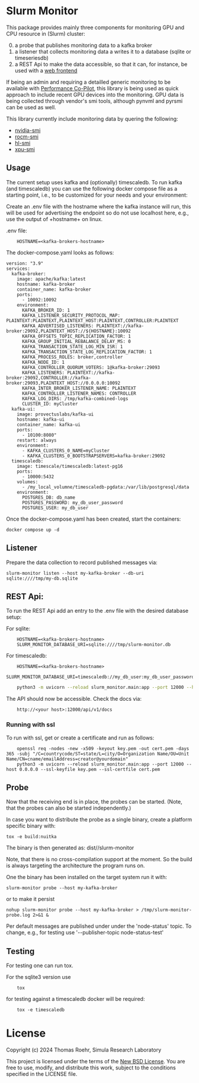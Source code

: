 # Slurm Monitor

This package provides mainly three components for monitoring GPU and CPU resource in (Slurm) cluster:

0. a probe that publishes monitoring data to a kafka broker
0. a listener that collects monitoring data a writes it to a database (sqlite or timeseriesdb)
0. a REST Api to make the data accessible, so that it can, for instance, be used with a [web frontend](https://github.com/2maz/slurm-monitor-frontend)

If being an admin and requiring a detailled generic monitoring to be available with [Performance Co-Pilot](pcp.io), this library is being used as 
quick approach to include recent GPU devices into the monitoring.
GPU data is being collected through vendor's smi tools, although pynvml and pyrsmi can be used as well.

This library currently include monitoring data by quering the following:
 - [nvidia-smi](https://docs.nvidia.com/deploy/nvidia-smi/index.html)
 - [rocm-smi](https://github.com/ROCm/rocm_smi_lib/tree/master/python_smi_tools)
 - [hl-smi](https://docs.habana.ai/en/latest/Management_and_Monitoring/Embedded_System_Tools_Guide/System_Management_Interface_Tool.html)
 - [xpu-smi](https://intel.github.io/xpumanager/smi_user_guide.html)


## Usage

The current setup uses kafka and (optionally) timescaledb.
To run kafka (and timescaledb) you can use the following docker compose file as a starting point, i.e., to be customized for your needs and your environment:

Create an .env file with the hostname where the kafka instance will run, this will be used for advertising the endpoint so do not use localhost here, e.g.,
 use the output of +hostname+ on linux.

.env file:

```
    HOSTNAME=<kafka-brokers-hostname>
```

The docker-compose.yaml looks as follows:

```
version: "3.9"
services:
  kafka-broker:
    image: apache/kafka:latest
    hostname: kafka-broker
    container_name: kafka-broker
    ports:
      - 10092:10092
    environment:
      KAFKA_BROKER_ID: 1
      KAFKA_LISTENER_SECURITY_PROTOCOL_MAP: PLAINTEXT:PLAINTEXT,PLAINTEXT_HOST:PLAINTEXT,CONTROLLER:PLAINTEXT
      KAFKA_ADVERTISED_LISTENERS: PLAINTEXT://kafka-broker:29092,PLAINTEXT_HOST://${HOSTNAME}:10092
      KAFKA_OFFSETS_TOPIC_REPLICATION_FACTOR: 1
      KAFKA_GROUP_INITIAL_REBALANCE_DELAY_MS: 0
      KAFKA_TRANSACTION_STATE_LOG_MIN_ISR: 1
      KAFKA_TRANSACTION_STATE_LOG_REPLICATION_FACTOR: 1
      KAFKA_PROCESS_ROLES: broker,controller
      KAFKA_NODE_ID: 1
      KAFKA_CONTROLLER_QUORUM_VOTERS: 1@kafka-broker:29093
      KAFKA_LISTENERS: PLAINTEXT://kafka-broker:29092,CONTROLLER://kafka-broker:29093,PLAINTEXT_HOST://0.0.0.0:10092
      KAFKA_INTER_BROKER_LISTENER_NAME: PLAINTEXT
      KAFKA_CONTROLLER_LISTENER_NAMES: CONTROLLER
      KAFKA_LOG_DIRS: /tmp/kafka-combined-logs
      CLUSTER_ID: myCluster
  kafka-ui:
    image: provectuslabs/kafka-ui
    hostname: kafka-ui
    container_name: kafka-ui
    ports:
      - 10100:8080"
    restart: always
    environment:
      - KAFKA_CLUSTERS_0_NAME=myCluster
      - KAFKA_CLUSTERS_0_BOOTSTRAPSERVERS=kafka-broker:29092
  timescaledb:
    image: timescale/timescaledb:latest-pg16
    ports:
      - 10000:5432
    volumes:
      - /my_local_volumne/timescaledb-pgdata:/var/lib/postgresql/data
    environment:
      POSTGRES_DB: db_name
      POSTGRES_PASSWORD: my_db_user_password
      POSTGRES_USER: my_db_user
```

Once the docker-compose.yaml has been created, start the containers:

```
docker compose up -d
```

## Listener

Prepare the data collection to record published messages via:

```
slurm-monitor listen --host my-kafka-broker --db-uri sqlite:////tmp/my-db.sqlite
```

## REST Api:

To run the REST Api add an entry to the .env file with the desired database setup:

For sqlite:
```
    HOSTNAME=<kafka-brokers-hostname>
    SLURM_MONITOR_DATABASE_URI=sqlite:////tmp/slurm-monitor.db
```

For timescaledb:
```
    HOSTNAME=<kafka-brokers-hostname>
    SLURM_MONITOR_DATABASE_URI=timescaledb://my_db_user:my_db_user_password@db_hostname:10000/db_name
```


```bash
    python3 -m uvicorn --reload slurm_monitor.main:app --port 12000 --host 0.0.0.0
```

The API should now be accessible. Check the docs via:
```
    http://<your host>:12000/api/v1/docs
```

### Running with ssl

To run with ssl, get or create a certificate and run as follows:

```
    openssl req -nodes -new -x509 -keyout key.pem -out cert.pem -days 365 -subj "/C=countrycode/ST=state/L=city/O=Organization Name/OU=Unit Name/CN=cname/emailAddress=creator@yourdomain"
    python3 -m uvicorn --reload slurm_monitor.main:app --port 12000 --host 0.0.0.0 --ssl-keyfile key.pem --ssl-certfile cert.pem
```


## Probe

Now that the receiving end is in place, the probes can be started.
(Note, that the probes can also be started independently.)

In case you want to distribute the probe as a single binary, create a platform specific binary with:

```
tox -e build:nuitka
```

The binary is then generated as: dist/<arch>/slurm-monitor

Note, that there is no cross-compilation support at the moment. So the build is always targeting the architecture the program runs on.


One the binary has been installed on the target system run it with:

```
slurm-monitor probe --host my-kafka-broker
```

or to make it persist

```
nohup slurm-monitor probe --host my-kafka-broker > /tmp/slurm-monitor-probe.log 2>&1 &
```

Per default messages are published under under the 'node-status' topic. To change, e.g., for testing use '--publisher-topic node-status-test'



## Testing
For testing one can run tox.

For the sqlite3 version use
```
    tox
```

for testing against a timescaledb docker will be required:
```
    tox -e timescaledb
```

# License

Copyright (c) 2024 Thomas Roehr, Simula Research Laboratory

This project is licensed under the terms of the [New BSD License](https://opensource.org/license/BSD-3-clause).
You are free to use, modify, and distribute this work, subject to the
conditions specified in the LICENSE file.
